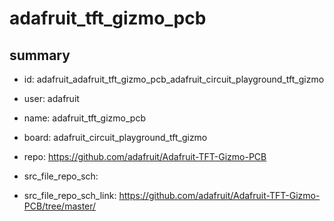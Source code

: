 # adafruit_tft_gizmo_pcb
 
## summary 
* id: adafruit_adafruit_tft_gizmo_pcb_adafruit_circuit_playground_tft_gizmo
* user: adafruit
* name: adafruit_tft_gizmo_pcb
* board: adafruit_circuit_playground_tft_gizmo
* repo: https://github.com/adafruit/Adafruit-TFT-Gizmo-PCB



* src_file_repo_sch: 
* src_file_repo_sch_link: https://github.com/adafruit/Adafruit-TFT-Gizmo-PCB/tree/master/






